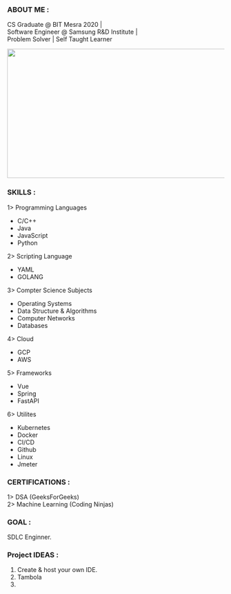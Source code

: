 ### ABOUT ME :
   CS Graduate @ BIT Mesra 2020 |<br>
   Software Engineer @ Samsung R&D Institute | <br>
   Problem Solver | Self Taught Learner <br>
   
<img width="700" height="300" src="https://media4.giphy.com/media/qgQUggAC3Pfv687qPC/giphy.gif?cid=ecf05e47km6li6r0513am5tgs3onm1jiz5g6m89mkddyv3wt&rid=giphy.gif&ct=g">

### SKILLS :
1> Programming Languages
   - C/C++
   - Java
   - JavaScript
   - Python
   
2> Scripting Language
   - YAML
   - GOLANG
   
3> Compter Science Subjects 
   - Operating Systems
   - Data Structure & Algorithms
   - Computer Networks
   - Databases
     
4> Cloud
   - GCP
   - AWS

5> Frameworks
   - Vue
   - Spring
   - FastAPI

6> Utilites
   - Kubernetes
   - Docker
   - CI/CD
   - Github
   - Linux
   - Jmeter
   
### CERTIFICATIONS : 
1> DSA (GeeksForGeeks) <br>
2> Machine Learning (Coding Ninjas)

### GOAL :  
SDLC Enginner.

### Project IDEAS :
1. Create & host your own IDE.
2. Tambola
3. 

